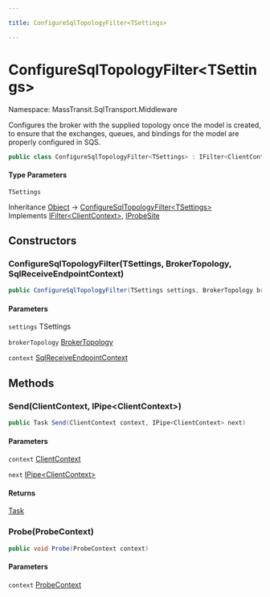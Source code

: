 ```yaml
---

title: ConfigureSqlTopologyFilter<TSettings>

---
```


# ConfigureSqlTopologyFilter\<TSettings\>

Namespace: MassTransit.SqlTransport.Middleware

Configures the broker with the supplied topology once the model is created, to ensure
 that the exchanges, queues, and bindings for the model are properly configured in SQS.

```csharp
public class ConfigureSqlTopologyFilter<TSettings> : IFilter<ClientContext>, IProbeSite
```

#### Type Parameters

`TSettings`<br/>

Inheritance [Object](https://learn.microsoft.com/en-us/dotnet/api/system.object) → [ConfigureSqlTopologyFilter\<TSettings\>](../masstransit-sqltransport-middleware/configuresqltopologyfilter-1)<br/>
Implements [IFilter\<ClientContext\>](../../masstransit-abstractions/masstransit/ifilter-1), [IProbeSite](../../masstransit-abstractions/masstransit/iprobesite)

## Constructors

### **ConfigureSqlTopologyFilter(TSettings, BrokerTopology, SqlReceiveEndpointContext)**

```csharp
public ConfigureSqlTopologyFilter(TSettings settings, BrokerTopology brokerTopology, SqlReceiveEndpointContext context)
```

#### Parameters

`settings` TSettings<br/>

`brokerTopology` [BrokerTopology](../masstransit-sqltransport-topology/brokertopology)<br/>

`context` [SqlReceiveEndpointContext](../masstransit-sqltransport/sqlreceiveendpointcontext)<br/>

## Methods

### **Send(ClientContext, IPipe\<ClientContext\>)**

```csharp
public Task Send(ClientContext context, IPipe<ClientContext> next)
```

#### Parameters

`context` [ClientContext](../masstransit-sqltransport/clientcontext)<br/>

`next` [IPipe\<ClientContext\>](../../masstransit-abstractions/masstransit/ipipe-1)<br/>

#### Returns

[Task](https://learn.microsoft.com/en-us/dotnet/api/system.threading.tasks.task)<br/>

### **Probe(ProbeContext)**

```csharp
public void Probe(ProbeContext context)
```

#### Parameters

`context` [ProbeContext](../../masstransit-abstractions/masstransit/probecontext)<br/>
